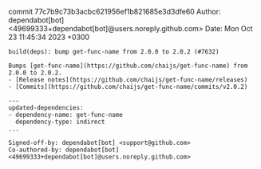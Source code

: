 commit 77c7b9c73b3acbc621956ef1b821685e3d3dfe60
Author: dependabot[bot] <49699333+dependabot[bot]@users.noreply.github.com>
Date:   Mon Oct 23 11:45:34 2023 +0300

    build(deps): bump get-func-name from 2.0.0 to 2.0.2 (#7632)
    
    Bumps [get-func-name](https://github.com/chaijs/get-func-name) from 2.0.0 to 2.0.2.
    - [Release notes](https://github.com/chaijs/get-func-name/releases)
    - [Commits](https://github.com/chaijs/get-func-name/commits/v2.0.2)
    
    ---
    updated-dependencies:
    - dependency-name: get-func-name
      dependency-type: indirect
    ...
    
    Signed-off-by: dependabot[bot] <support@github.com>
    Co-authored-by: dependabot[bot] <49699333+dependabot[bot]@users.noreply.github.com>
